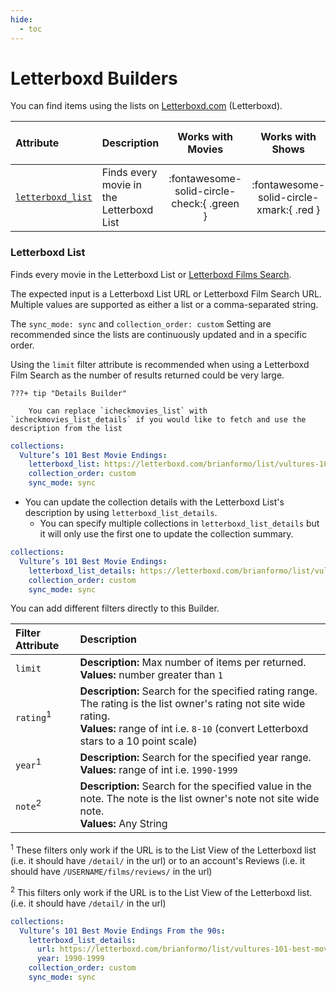 ```yaml
---
hide:
  - toc
---
```

# Letterboxd Builders

You can find items using the lists on [Letterboxd.com](https://letterboxd.com/) (Letterboxd). 

| Attribute                             | Description                              |             Works with Movies              |             Works with Shows             |    Works with Playlists and Custom Sort    |
|:--------------------------------------|:-----------------------------------------|:------------------------------------------:|:----------------------------------------:|:------------------------------------------:|
| [`letterboxd_list`](#letterboxd-list) | Finds every movie in the Letterboxd List | :fontawesome-solid-circle-check:{ .green } | :fontawesome-solid-circle-xmark:{ .red } | :fontawesome-solid-circle-check:{ .green } |

### Letterboxd List

Finds every movie in the Letterboxd List or [Letterboxd Films Search](https://letterboxd.com/films/).

The expected input is a Letterboxd List URL or Letterboxd Film Search URL. Multiple values are supported as either a list or a comma-separated string.

The `sync_mode: sync` and `collection_order: custom` Setting are recommended since the lists are continuously updated and in a specific order.

Using the `limit` filter attribute is recommended when using a Letterboxd Film Search as the number of results returned could be very large.

    ???+ tip "Details Builder"

        You can replace `icheckmovies_list` with `icheckmovies_list_details` if you would like to fetch and use the description from the list


```yaml
collections:
  Vulture’s 101 Best Movie Endings:
    letterboxd_list: https://letterboxd.com/brianformo/list/vultures-101-best-movie-endings/
    collection_order: custom
    sync_mode: sync
```

* You can update the collection details with the Letterboxd List's description by using `letterboxd_list_details`.
  * You can specify multiple collections in `letterboxd_list_details` but it will only use the first one to update the collection summary.

```yaml
collections:
  Vulture’s 101 Best Movie Endings:
    letterboxd_list_details: https://letterboxd.com/brianformo/list/vultures-101-best-movie-endings/
    collection_order: custom
    sync_mode: sync
```

You can add different filters directly to this Builder.

| Filter Attribute     | Description                                                                                                                                                                                                 |
|:---------------------|:------------------------------------------------------------------------------------------------------------------------------------------------------------------------------------------------------------|
| `limit`              | **Description:** Max number of items per returned.<br>**Values:**  number greater than `1`                                                                                                                  |
| `rating`<sup>1</sup> | **Description:** Search for the specified rating range. The rating is the list owner's rating not site wide rating.<br>**Values:**  range of int i.e. `8-10` (convert Letterboxd stars to a 10 point scale) |
| `year`<sup>1</sup>   | **Description:** Search for the specified year range.<br>**Values:**  range of int i.e. `1990-1999`                                                                                                         |
| `note`<sup>2</sup>   | **Description:** Search for the specified value in the note. The note is the list owner's note not site wide note.<br>**Values:**  Any String                                                               |

<sup>1</sup> These filters only work if the URL is to the List View of the Letterboxd list (i.e. it should have `/detail/` in the url) or to an account's Reviews (i.e. it should have `/USERNAME/films/reviews/` in the url)

<sup>2</sup> This filters only work if the URL is to the List View of the Letterboxd list. (i.e. it should have `/detail/` in the url)

```yaml
collections:
  Vulture’s 101 Best Movie Endings From the 90s:
    letterboxd_list_details: 
      url: https://letterboxd.com/brianformo/list/vultures-101-best-movie-endings/
      year: 1990-1999
    collection_order: custom
    sync_mode: sync
```
